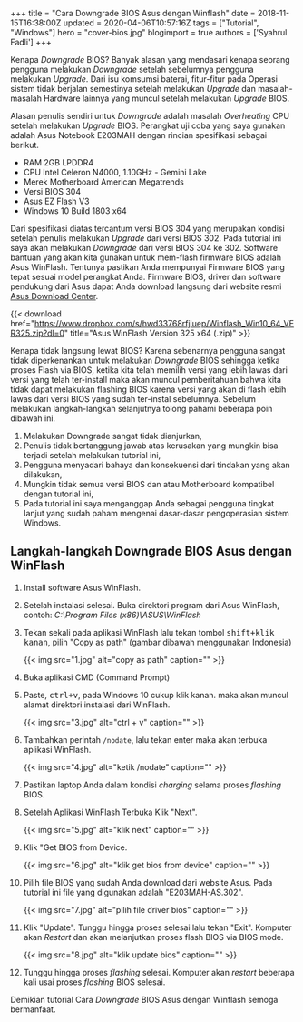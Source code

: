 +++
title = "Cara Downgrade BIOS Asus dengan Winflash"
date = 2018-11-15T16:38:00Z
updated = 2020-04-06T10:57:16Z
tags = ["Tutorial", "Windows"]
hero = "cover-bios.jpg"
blogimport = true 
authors = ['Syahrul Fadli']
+++

Kenapa *Downgrade* BIOS? Banyak alasan yang mendasari kenapa seorang pengguna melakukan *Downgrade* setelah sebelumnya pengguna melakukan *Upgrade*. Dari isu komsumsi baterai, fitur-fitur pada Operasi sistem tidak berjalan semestinya setelah melakukan *Upgrade* dan masalah-masalah Hardware lainnya yang muncul setelah melakukan *Upgrade* BIOS.

Alasan penulis sendiri untuk *Downgrade* adalah masalah *Overheating* CPU setelah melakukan *Upgrade* BIOS. Perangkat uji coba yang saya gunakan adalah Asus Notebook E203MAH dengan rincian spesifikasi sebagai berikut.
* RAM 2GB LPDDR4
* CPU Intel Celeron N4000, 1.10GHz - Gemini Lake
* Merek Motherboard American Megatrends
* Versi BIOS 304
* Asus EZ Flash V3
* Windows 10 Build 1803 x64

Dari spesifikasi diatas tercantum versi BIOS 304 yang merupakan kondisi setelah penulis melakukan *Upgrade* dari versi BIOS 302. Pada tutorial ini saya akan melakukan *Downgrade* dari versi BIOS 304 ke 302. Software bantuan yang akan kita gunakan untuk mem-flash firmware BIOS adalah Asus WinFlash. Tentunya pastikan Anda mempunyai Firmware BIOS yang tepat sesuai model perangkat Anda. Firmware BIOS, driver dan software pendukung dari Asus dapat Anda download langsung dari website resmi <a href='http://www.asus.com/support/download-center' title='Asus Download Center' target="_blank" rel="nofollow">Asus Download Center</a>.



{{< download href="https://www.dropbox.com/s/hwd33768rfjluep/Winflash_Win10_64_VER325.zip?dl=0" title="Asus WinFlash Version 325 x64 (.zip)" >}}

Kenapa tidak langsung lewat BIOS? Karena sebenarnya pengguna sangat tidak diperkenankan untuk melakukan <i>Downgrade </i> BIOS sehingga ketika proses Flash via BIOS, ketika kita telah memilih versi yang lebih lawas dari versi yang telah ter-install maka akan muncul pemberitahuan bahwa kita tidak dapat melakukan flashing BIOS karena versi yang akan di flash lebih lawas dari versi BIOS yang sudah ter-instal sebelumnya. Sebelum melakukan langkah-langkah selanjutnya tolong pahami beberapa poin dibawah ini. 

1. Melakukan Downgrade sangat tidak dianjurkan,
2. Penulis tidak bertanggung jawab atas kerusakan yang mungkin bisa terjadi setelah melakukan tutorial ini,
3. Pengguna menyadari bahaya dan konsekuensi dari tindakan yang akan dilakukan, 
4. Mungkin tidak semua versi BIOS dan atau Motherboard kompatibel dengan tutorial ini,
5. Pada tutorial ini saya menganggap Anda sebagai pengguna tingkat lanjut yang sudah paham mengenai dasar-dasar pengoperasian sistem Windows.
## Langkah-langkah Downgrade BIOS Asus dengan WinFlash

1. Install software Asus WinFlash.
2. Setelah instalasi selesai. Buka direktori program dari Asus WinFlash, contoh: *C:\Program Files (x86)\ASUS\WinFlash*
3. Tekan sekali pada aplikasi WinFlash lalu tekan tombol <kbd><kbd>shift</kbd>+<kbd>klik kanan</kbd></kbd>, pilih "Copy as path" (gambar dibawah menggunakan Indonesia)

    {{< img src="1.jpg" alt="copy as path" caption="" >}}

4. Buka aplikasi CMD (Command Prompt)
5. Paste, <kbd><kbd>ctrl</kbd>+<kbd>v</kbd></kbd>, pada Windows 10 cukup klik kanan. maka akan muncul alamat direktori instalasi dari WinFlash.

    {{< img src="3.jpg" alt="ctrl + v" caption="" >}}

6. Tambahkan perintah `/nodate`, lalu tekan enter maka akan terbuka aplikasi WinFlash.

    {{< img src="4.jpg" alt="ketik /nodate" caption="" >}}

7. Pastikan laptop Anda dalam kondisi *charging* selama proses <i>flashing </i>BIOS.
8. Setelah Aplikasi WinFlash Terbuka Klik "Next".

    {{< img src="5.jpg" alt="klik next" caption="" >}}

9. Klik "Get BIOS from Device.

    {{< img src="6.jpg" alt="klik get bios from device" caption="" >}}
    
10. Pilih file BIOS yang sudah Anda download dari website Asus. Pada tutorial ini file yang digunakan adalah "E203MAH-AS.302".

    {{< img src="7.jpg" alt="pilih file driver bios" caption="" >}}

11. Klik "Update". Tunggu hingga proses selesai lalu tekan "Exit". Komputer akan <i>Restart </i>dan akan melanjutkan proses flash BIOS via BIOS mode.
    
    {{< img src="8.jpg" alt="klik update bios" caption="" >}}

12. Tunggu hingga proses <i>flashing </i>selesai. Komputer akan <i>restart </i>beberapa kali usai proses <i>flashing </i>BIOS selesai.

Demikian tutorial Cara <i>Downgrade </i>BIOS Asus dengan Winflash semoga bermanfaat.  